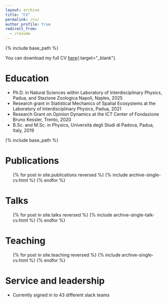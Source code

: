 ```yaml
---
layout: archive
title: "CV"
permalink: /cv/
author_profile: true
redirect_from:
  - /resume
---
```


{% include base_path %}

You can download my full CV [here](/files/CV.pdf){:target="_blank"}<!--_-->.

Education
======
* Ph.D. in Natural Sciences within Laboratory of Interdisciplinary Physics, Padua, and Stazione Zoologica Napoli, Naples, 2025
* Research grant in Statistical Mechanics of Spatial Ecosystems at the Laboratory of Interdisciplinary Physics, Padua, 2021
* Research Grant on Opinion Dynamics at the ICT Center of Fondazione Bruno Kessler, Trento, 2020
* B.Sc. and M.Sc. in Physics, Università degli Studi di Padova, Padua, Italy, 2019
  
{% include base_path %}


Publications
======
  <ul>{% for post in site.publications reversed %}
    {% include archive-single-cv.html %}
  {% endfor %}</ul>
  
Talks
======
  <ul>{% for post in site.talks reversed %}
    {% include archive-single-talk-cv.html  %}
  {% endfor %}</ul>
  
Teaching
======
  <ul>{% for post in site.teaching reversed %}
    {% include archive-single-cv.html %}
  {% endfor %}</ul>
  
Service and leadership
======
* Currently signed in to 43 different slack teams
